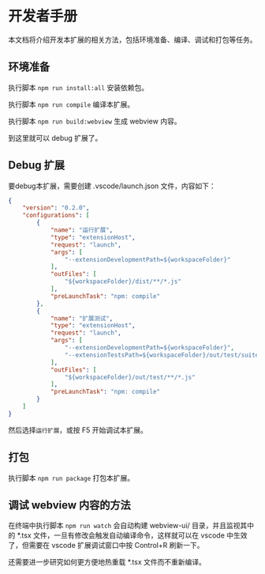# 开发者手册

本文档将介绍开发本扩展的相关方法，包括环境准备、编译、调试和打包等任务。

## 环境准备

执行脚本 `npm run install:all` 安装依赖包。

执行脚本 `npm run compile` 编译本扩展。

执行脚本 `npm run build:webview` 生成 webview 内容。

到这里就可以 debug 扩展了。

## Debug 扩展

要debug本扩展，需要创建 .vscode/launch.json 文件，内容如下：

```json
{
    "version": "0.2.0",
    "configurations": [
        {
            "name": "运行扩展",
            "type": "extensionHost",
            "request": "launch",
            "args": [
                "--extensionDevelopmentPath=${workspaceFolder}"
            ],
            "outFiles": [
                "${workspaceFolder}/dist/**/*.js"
            ],
            "preLaunchTask": "npm: compile"
        },
        {
            "name": "扩展测试",
            "type": "extensionHost",
            "request": "launch",
            "args": [
                "--extensionDevelopmentPath=${workspaceFolder}",
                "--extensionTestsPath=${workspaceFolder}/out/test/suite/index"
            ],
            "outFiles": [
                "${workspaceFolder}/out/test/**/*.js"
            ],
            "preLaunchTask": "npm: compile"
        }
    ]
}
```

然后选择`运行扩展`，或按 F5 开始调试本扩展。

## 打包

执行脚本 `npm run package` 打包本扩展。


## 调试 webview 内容的方法

在终端中执行脚本 `npm run watch` 会自动构建 webview-ui/ 目录，并且监视其中的 *.tsx 文件，一旦有修改会触发自动编译命令，这样就可以在 vscode 中生效了，但需要在 vscode 扩展调试窗口中按 Control+R 刷新一下。

还需要进一步研究如何更方便地热重载 *.tsx 文件而不重新编译。
